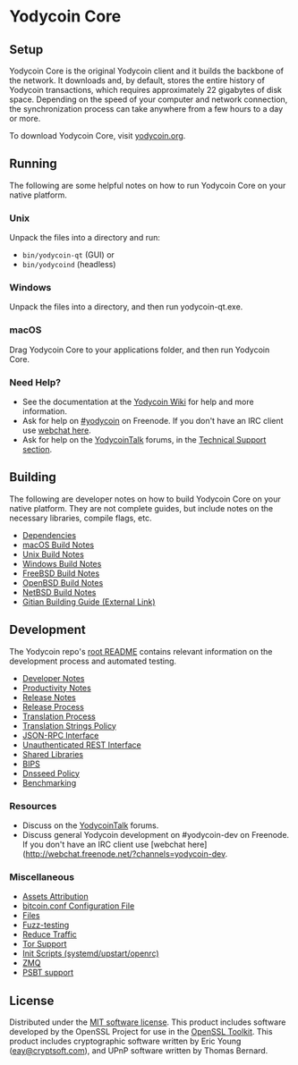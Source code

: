Yodycoin Core
=============

Setup
---------------------
Yodycoin Core is the original Yodycoin client and it builds the backbone of the network. It downloads and, by default, stores the entire history of Yodycoin transactions, which requires approximately 22 gigabytes of disk space. Depending on the speed of your computer and network connection, the synchronization process can take anywhere from a few hours to a day or more.

To download Yodycoin Core, visit [yodycoin.org](https://yodycoin.org/).

Running
---------------------
The following are some helpful notes on how to run Yodycoin Core on your native platform.

### Unix

Unpack the files into a directory and run:

- `bin/yodycoin-qt` (GUI) or
- `bin/yodycoind` (headless)

### Windows

Unpack the files into a directory, and then run yodycoin-qt.exe.

### macOS

Drag Yodycoin Core to your applications folder, and then run Yodycoin Core.

### Need Help?

* See the documentation at the [Yodycoin Wiki](https://yodycoin.info/)
for help and more information.
* Ask for help on [#yodycoin](http://webchat.freenode.net?channels=yodycoin) on Freenode. If you don't have an IRC client use [webchat here](http://webchat.freenode.net?channels=yodycoin).
* Ask for help on the [YodycoinTalk](https://yodycointalk.io/) forums, in the [Technical Support section](https://yodycointalk.io/c/technical-support).

Building
---------------------
The following are developer notes on how to build Yodycoin Core on your native platform. They are not complete guides, but include notes on the necessary libraries, compile flags, etc.

- [Dependencies](dependencies.md)
- [macOS Build Notes](build-osx.md)
- [Unix Build Notes](build-unix.md)
- [Windows Build Notes](build-windows.md)
- [FreeBSD Build Notes](build-freebsd.md)
- [OpenBSD Build Notes](build-openbsd.md)
- [NetBSD Build Notes](build-netbsd.md)
- [Gitian Building Guide (External Link)](https://github.com/bitcoin-core/docs/blob/master/gitian-building.md)

Development
---------------------
The Yodycoin repo's [root README](/README.md) contains relevant information on the development process and automated testing.

- [Developer Notes](developer-notes.md)
- [Productivity Notes](productivity.md)
- [Release Notes](release-notes.md)
- [Release Process](release-process.md)
- [Translation Process](translation_process.md)
- [Translation Strings Policy](translation_strings_policy.md)
- [JSON-RPC Interface](JSON-RPC-interface.md)
- [Unauthenticated REST Interface](REST-interface.md)
- [Shared Libraries](shared-libraries.md)
- [BIPS](bips.md)
- [Dnsseed Policy](dnsseed-policy.md)
- [Benchmarking](benchmarking.md)

### Resources
* Discuss on the [YodycoinTalk](https://yodycointalk.io/) forums.
* Discuss general Yodycoin development on #yodycoin-dev on Freenode. If you don't have an IRC client use [webchat here](http://webchat.freenode.net/?channels=yodycoin-dev.

### Miscellaneous
- [Assets Attribution](assets-attribution.md)
- [bitcoin.conf Configuration File](bitcoin-conf.md)
- [Files](files.md)
- [Fuzz-testing](fuzzing.md)
- [Reduce Traffic](reduce-traffic.md)
- [Tor Support](tor.md)
- [Init Scripts (systemd/upstart/openrc)](init.md)
- [ZMQ](zmq.md)
- [PSBT support](psbt.md)

License
---------------------
Distributed under the [MIT software license](/COPYING).
This product includes software developed by the OpenSSL Project for use in the [OpenSSL Toolkit](https://www.openssl.org/). This product includes
cryptographic software written by Eric Young ([eay@cryptsoft.com](mailto:eay@cryptsoft.com)), and UPnP software written by Thomas Bernard.
